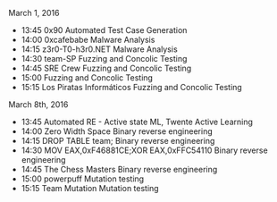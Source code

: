 March 1, 2016

 * 13:45   0x90	            Automated Test Case Generation
 * 14:00   0xcafebabe	      Malware Analysis
 * 14:15   z3r0-T0-h3r0.NET	Malware Analysis
 * 14:30   team-SP	          Fuzzing and Concolic Testing
 * 14:45   SRE Crew	        Fuzzing and Concolic Testing
 * 15:00   <team>	          Fuzzing and Concolic Testing
 * 15:15   Los Piratas Informáticos	  Fuzzing and Concolic Testing

March 8th, 2016

 * 13:45   Automated RE - Active state ML, Twente	Active Learning
 * 14:00   Zero Width Space	Binary reverse engineering
 * 14:15   DROP TABLE team;	Binary reverse engineering
 * 14:30   MOV EAX,0xF46881CE;XOR EAX,0xFFC54110	Binary reverse engineering
 * 14:45   The Chess Masters	Binary reverse engineering
 * 15:00   powerpuff	        Mutation testing
 * 15:15   Team Mutation	    Mutation testing
